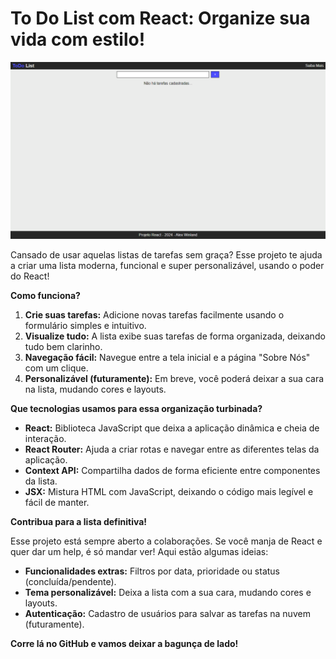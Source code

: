 # To Do List com React: Organize sua vida com estilo! 

<img src="public/Projeto.png">

Cansado de usar aquelas listas de tarefas sem graça?  Esse projeto te ajuda a criar uma lista moderna, funcional e super personalizável, usando o poder do React! 

**Como funciona?**

1. **Crie suas tarefas:** Adicione novas tarefas facilmente usando o formulário simples e intuitivo.
2. **Visualize tudo:** A lista exibe suas tarefas de forma organizada, deixando tudo bem clarinho.
3. **Navegação fácil:** Navegue entre a tela inicial e a página "Sobre Nós" com um clique.
4. **Personalizável (futuramente):** Em breve, você poderá deixar a sua cara na lista, mudando cores e layouts. 

**Que tecnologias usamos para essa organização turbinada?**

* **React:** Biblioteca JavaScript que deixa a aplicação dinâmica e cheia de interação.
* **React Router:** Ajuda a criar rotas e navegar entre as diferentes telas da aplicação.
* **Context API:** Compartilha dados de forma eficiente entre componentes da lista.
* **JSX:** Mistura HTML com JavaScript, deixando o código mais legível e fácil de manter.

**Contribua para a lista definitiva!** 

Esse projeto está sempre aberto a colaborações. Se você manja de React e quer dar um help, é só mandar ver! Aqui estão algumas ideias:

* **Funcionalidades extras:** Filtros por data, prioridade ou status (concluída/pendente).
* **Tema personalizável:** Deixa a lista com a sua cara, mudando cores e layouts.
* **Autenticação:** Cadastro de usuários para salvar as tarefas na nuvem (futuramente).

**Corre lá no GitHub e vamos deixar a bagunça de lado!** 
